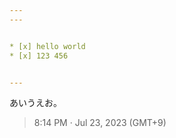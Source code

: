 ```yaml
---
---


* [x] hello world
* [x] 123 456


---
```


あいうえお。

> 8:14 PM · Jul 23, 2023 (GMT+9)
